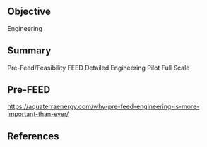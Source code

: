 ## Objective

Engineering 

## Summary

Pre-Feed/Feasibility
FEED
Detailed Engineering
Pilot
Full Scale

## Pre-FEED

https://aquaterraenergy.com/why-pre-feed-engineering-is-more-important-than-ever/


## References

